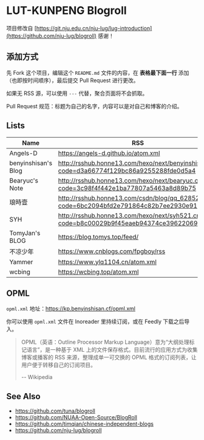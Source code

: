 # LUT-KUNPENG Blogroll

项目修改自 [https://git.nju.edu.cn/nju-lug/lug-introduction](https://github.com/nju-lug/blogroll) 
感谢！


## 添加方式

先 Fork 这个项目，编辑这个 `README.md` 文件的内容，在 **表格最下面一行** 添加（也即按时间顺序），最后提交 Pull Request 进行更改。

如果无 RSS 源，可以使用 `---` 代替，聚合页面将不会抓取。

Pull Request 规范：标题为自己的名字，内容可以是对自己和博客的介绍。


## Lists

| Name | RSS | HTML |
| --   | --  | --   |
| Angels-D | https://angels-d.github.io/atom.xml | https://angels-d.github.io/ |
| benyinshisan's Blog | http://rsshub.honne13.com/hexo/next/benyinshisan.cf?code=d3a66774f129bc86a9255288fde0d5a4 | https://benyinshisan.cf/ |
| Bearyuc's Note | http://rsshub.honne13.com/hexo/next/bearyuc.cn?code=3c98f4f442e1ba77807a5463a8d89b75 | https://bearyuc.cn/ |
| 琅時壹 | http://rsshub.honne13.com/csdn/blog/qq_62852431?code=6bc2094bfd2e791864c82b7ee2930e91 | https://blog.csdn.net/qq_62852431 |
| SYH | http://rsshub.honne13.com/hexo/next/syh521.cn?code=b8c00029b9f45eaeb94374ce39622069 | http://syh521.cn/ |
| TomyJan's BLOG | https://blog.tomys.top/feed/ | https://blog.tomys.top/ |
| 不凉少年 | https://www.cnblogs.com/fpgboy/rss | https://www.cnblogs.com/fpgboy |
| Yammer | https://www.ylq1104.cn/atom.xml | https://www.ylq1104.cn |
| wcbing | https://wcbing.top/atom.xml | https://wcbing.top/ |





## OPML

`opml.xml` 地址：https://kp.benyinshisan.cf/opml.xml

你可以使用 `opml.xml` 文件在 Inoreader 里持续订阅，或在 Feedly 下载之后导入。

> OPML（英语：Outline Processor Markup Language）意为“大纲处理标记语言”，是一种基于 XML 上的文件保存格式。目前流行的应用方式为收集博客或播客的 RSS 来源，整理成单一可交换的 OPML 格式的订阅列表，让用户便于转移自己的订阅项目。
>
> -- Wikipedia


## See Also

- https://github.com/tuna/blogroll
- https://github.com/NUAA-Open-Source/BlogRoll
- https://github.com/timqian/chinese-independent-blogs
- https://github.com/nju-lug/blogroll
